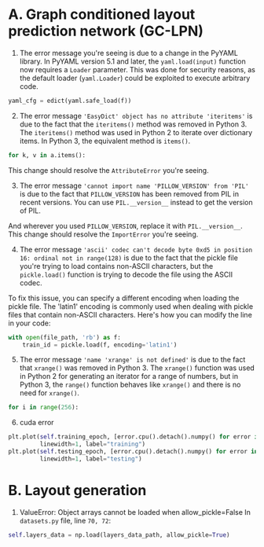 # A. Graph conditioned layout prediction network (GC-LPN)

1. The error message you're seeing is due to a change in the PyYAML library. In PyYAML version 5.1 and later,
   the `yaml.load(input)` function now requires a `Loader` parameter. This was done for security reasons, as the default
   loader (`yaml.Loader`) could be exploited to execute arbitrary code.

```python
yaml_cfg = edict(yaml.safe_load(f))
```

2. The error message `'EasyDict' object has no attribute 'iteritems'` is due to the fact that the `iteritems()` method
   was removed in Python 3. The `iteritems()` method was used in Python 2 to iterate over dictionary items. In Python 3,
   the equivalent method is `items()`.

```python
for k, v in a.items():
```

This change should resolve the `AttributeError` you're seeing.

3. The error message `'cannot import name 'PILLOW_VERSION' from 'PIL'` is due to the fact that `PILLOW_VERSION` has been
   removed from PIL in recent versions. You can use `PIL.__version__` instead to get the version of PIL.

And wherever you used `PILLOW_VERSION`, replace it with `PIL.__version__`. This change should resolve the `ImportError`
you're seeing.

4. The error message `'ascii' codec can't decode byte 0xd5 in position 16: ordinal not in range(128)` is due to the fact
   that the pickle file you're trying to load contains non-ASCII characters, but the `pickle.load()` function is trying
   to decode the file using the ASCII codec.

To fix this issue, you can specify a different encoding when loading the pickle file. The 'latin1' encoding is commonly
used when dealing with pickle files that contain non-ASCII characters. Here's how you can modify the line in your code:

```python
with open(file_path, 'rb') as f:
    train_id = pickle.load(f, encoding='latin1')
```

5. The error message `'name 'xrange' is not defined'` is due to the fact that `xrange()` was removed in Python 3.
   The `xrange()` function was used in Python 2 for generating an iterator for a range of numbers, but in Python 3,
   the `range()` function behaves like `xrange()` and there is no need for `xrange()`.

```python
for i in range(256):
```

6. cuda error

```python
plt.plot(self.training_epoch, [error.cpu().detach().numpy() for error in self.training_error], color="r", linestyle="-",
         linewidth=1, label="training")
plt.plot(self.testing_epoch, [error.cpu().detach().numpy() for error in self.testing_error], color="b", linestyle="-",
         linewidth=1, label="testing")
```


# B. Layout generation

1. ValueError: Object arrays cannot be loaded when allow_pickle=False
In `datasets.py` file, line `70, 72`:

```python
self.layers_data = np.load(layers_data_path, allow_pickle=True)
```